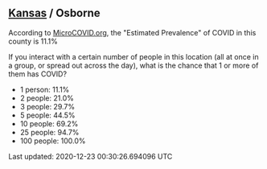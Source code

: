 
## [Kansas](/united-states/kansas) / Osborne

According to [MicroCOVID.org](http://microcovid.org),
the "Estimated Prevalence" of COVID in this county is 11.1%

If you interact with a certain number of people in this location
(all at once in a group, or spread out across the day), what is the chance that
1 or more of them has COVID?

- 1 person: 11.1%
- 2 people: 21.0%
- 3 people: 29.7%
- 5 people: 44.5%
- 10 people: 69.2%
- 25 people: 94.7%
- 100 people: 100.0%

Last updated: 2020-12-23 00:30:26.694096 UTC
